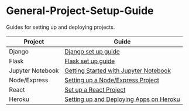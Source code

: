 # General-Project-Setup-Guide

Guides for setting up and deploying projects.

| Project | Guide |
| ----------- | ----------- |
| Django | [Django set up guide](https://github.com/Make-School-Labs/General-Project-Setup-Guide/tree/main/django) |
| Flask | [Flask set up guide](https://github.com/Make-School-Labs/General-Project-Setup-Guide/tree/main/flask) |
|Jupyter Notebook|[Getting Started with Jupyter Notebook](https://github.com/Make-School-Labs/General-Project-Setup-Guide/tree/main/jupyter)|
|Node/Express|[Setting up a Node/Express Project](https://github.com/Make-School-Labs/General-Project-Setup-Guide/tree/main/node)|
|React|[Set up a React Project](https://github.com/Make-School-Labs/General-Project-Setup-Guide/tree/main/react)|
| Heroku | [Setting up and Deploying Apps on Heroku](https://github.com/Make-School-Labs/General-Project-Setup-Guide/tree/main/heroku)
